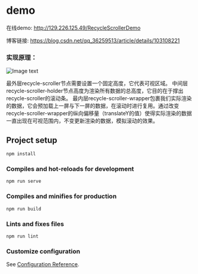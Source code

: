 # demo

在线demo:  http://129.226.125.49/RecycleScrollerDemo

博客链接:  https://blog.csdn.net/qq_36259513/article/details/103108221

### 实现原理：

![Image text](https://raw.githubusercontent.com/752848087coder/img-folder/master/20191117141211581.png?token=AHLOPSMU2UQE2ZLFYGVUKDS52DWY2)

最外层recycle-scroller节点需要设置一个固定高度，它代表可视区域。
中间层recycle-scroller-holder节点高度为渲染所有数据的总高度，它目的在于撑出recycle-scroller的滚动条。
最内层recycle-scroller-wrapper包裹我们实际渲染的数据，它会预加载上一屏与下一屏的数据，在滚动时进行复用。通过改变recycle-scroller-wrapper的纵向偏移量（translateY的值）使得实际渲染的数据一直出现在可视范围内，不变更新渲染的数据，模拟滚动的效果。


## Project setup
```
npm install
```

### Compiles and hot-reloads for development
```
npm run serve
```

### Compiles and minifies for production
```
npm run build
```

### Lints and fixes files
```
npm run lint
```

### Customize configuration
See [Configuration Reference](https://cli.vuejs.org/config/).
